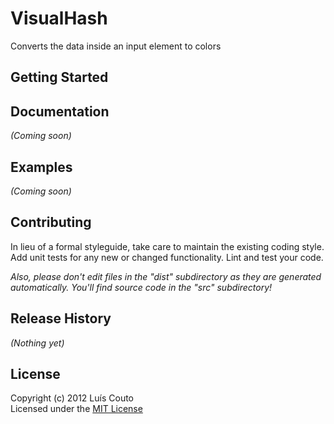 # VisualHash

Converts the data inside an input element to colors

## Getting Started

## Documentation
_(Coming soon)_

## Examples
_(Coming soon)_

## Contributing
In lieu of a formal styleguide, take care to maintain the existing coding
style. Add unit tests for any new or changed functionality. Lint and test your
code.

_Also, please don't edit files in the "dist" subdirectory as they are generated
automatically. You'll find source code in the "src" subdirectory!_

## Release History
_(Nothing yet)_

## License
Copyright (c) 2012 Luís Couto  
Licensed under the [MIT License](http://couto.mit-license.org)
